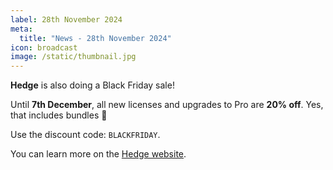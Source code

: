 ```yaml
---
label: 28th November 2024
meta:
  title: "News - 28th November 2024"
icon: broadcast
image: /static/thumbnail.jpg
---
```


**Hedge** is also doing a Black Friday sale!

Until **7th December**, all new licenses and upgrades to Pro are **20% off**. Yes, that includes bundles 🥳

Use the discount code: `BLACKFRIDAY`.

You can learn more on the [Hedge website](https://hedge.co).